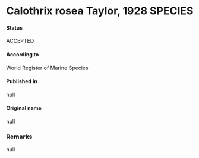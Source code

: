 Calothrix rosea Taylor, 1928 SPECIES
=======

#### Status
ACCEPTED

#### According to
World Register of Marine Species

#### Published in
null

#### Original name
null

### Remarks
null